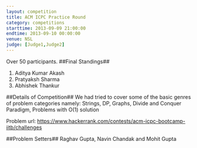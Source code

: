 ```yaml
---
layout: competition
title: ACM ICPC Practice Round
category: competitions
starttime: 2013-09-09 21:00:00
endtime: 2013-09-10 00:00:00
venue: NSL
judge: [Judge1,Judge2]
---
```


Over 50 participants.
##Final Standings##
1.	Aditya Kumar Akash
2.	Pratyaksh Sharma
3. 	Abhishek Thankur

##Details of Competition##
We had tried to cover some of the basic genres of problem categories namely:
Strings, DP, Graphs, Divide and Conquer Paradigm, Problems with O(1) solution

Problem url: <https://www.hackerrank.com/contests/acm-icpc-bootcamp-iitb/challenges>

##Problem Setters##
Raghav Gupta, Navin Chandak and Mohit Gupta


